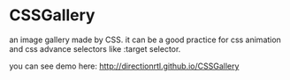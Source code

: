 CSSGallery
==========

an image gallery made by CSS. it can be a good practice for css animation and css advance selectors like :target selector.

you can see demo here:
http://directionrtl.github.io/CSSGallery
